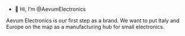 - 👋 Hi, I’m @AevumElectronics

Aevum Electronics is our first step as a brand. 
We want to put Italy and Europe on the map
as a manufacturing hub for small electronics.

